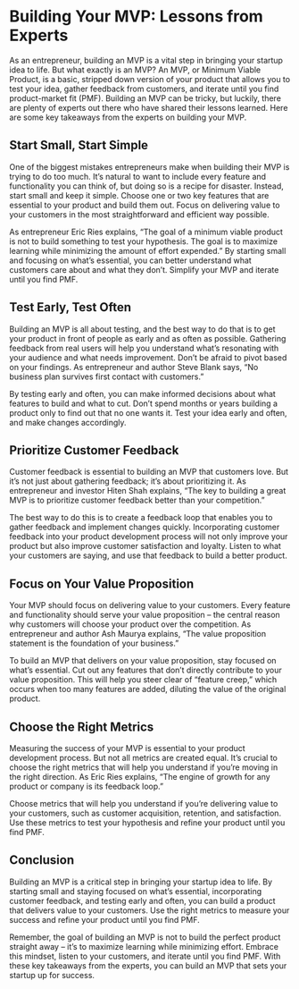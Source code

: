 # Building Your MVP: Lessons from Experts

As an entrepreneur, building an MVP is a vital step in bringing your startup idea to life. But what exactly is an MVP? An MVP, or Minimum Viable Product, is a basic, stripped down version of your product that allows you to test your idea, gather feedback from customers, and iterate until you find product-market fit (PMF). Building an MVP can be tricky, but luckily, there are plenty of experts out there who have shared their lessons learned. Here are some key takeaways from the experts on building your MVP.

## Start Small, Start Simple

One of the biggest mistakes entrepreneurs make when building their MVP is trying to do too much. It’s natural to want to include every feature and functionality you can think of, but doing so is a recipe for disaster. Instead, start small and keep it simple. Choose one or two key features that are essential to your product and build them out. Focus on delivering value to your customers in the most straightforward and efficient way possible.

As entrepreneur Eric Ries explains, “The goal of a minimum viable product is not to build something to test your hypothesis. The goal is to maximize learning while minimizing the amount of effort expended.” By starting small and focusing on what’s essential, you can better understand what customers care about and what they don’t. Simplify your MVP and iterate until you find PMF.

## Test Early, Test Often

Building an MVP is all about testing, and the best way to do that is to get your product in front of people as early and as often as possible. Gathering feedback from real users will help you understand what’s resonating with your audience and what needs improvement. Don’t be afraid to pivot based on your findings. As entrepreneur and author Steve Blank says, “No business plan survives first contact with customers.”

By testing early and often, you can make informed decisions about what features to build and what to cut. Don’t spend months or years building a product only to find out that no one wants it. Test your idea early and often, and make changes accordingly.

## Prioritize Customer Feedback

Customer feedback is essential to building an MVP that customers love. But it’s not just about gathering feedback; it’s about prioritizing it. As entrepreneur and investor Hiten Shah explains, “The key to building a great MVP is to prioritize customer feedback better than your competition.”

The best way to do this is to create a feedback loop that enables you to gather feedback and implement changes quickly. Incorporating customer feedback into your product development process will not only improve your product but also improve customer satisfaction and loyalty. Listen to what your customers are saying, and use that feedback to build a better product.

## Focus on Your Value Proposition

Your MVP should focus on delivering value to your customers. Every feature and functionality should serve your value proposition – the central reason why customers will choose your product over the competition. As entrepreneur and author Ash Maurya explains, “The value proposition statement is the foundation of your business.”

To build an MVP that delivers on your value proposition, stay focused on what’s essential. Cut out any features that don’t directly contribute to your value proposition. This will help you steer clear of “feature creep,” which occurs when too many features are added, diluting the value of the original product.

## Choose the Right Metrics

Measuring the success of your MVP is essential to your product development process. But not all metrics are created equal. It’s crucial to choose the right metrics that will help you understand if you’re moving in the right direction. As Eric Ries explains, “The engine of growth for any product or company is its feedback loop.”

Choose metrics that will help you understand if you’re delivering value to your customers, such as customer acquisition, retention, and satisfaction. Use these metrics to test your hypothesis and refine your product until you find PMF.

## Conclusion

Building an MVP is a critical step in bringing your startup idea to life. By starting small and staying focused on what’s essential, incorporating customer feedback, and testing early and often, you can build a product that delivers value to your customers. Use the right metrics to measure your success and refine your product until you find PMF.

Remember, the goal of building an MVP is not to build the perfect product straight away – it’s to maximize learning while minimizing effort. Embrace this mindset, listen to your customers, and iterate until you find PMF. With these key takeaways from the experts, you can build an MVP that sets your startup up for success.